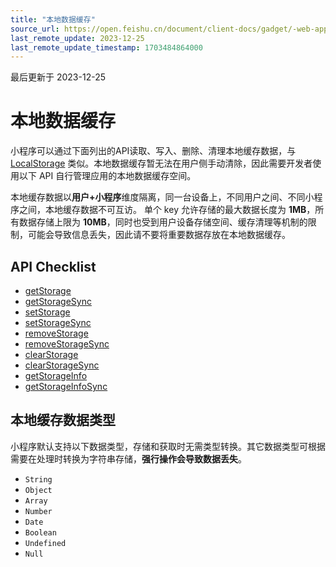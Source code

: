 ```yaml
---
title: "本地数据缓存"
source_url: https://open.feishu.cn/document/client-docs/gadget/-web-app-api/cache/local-data-cache
last_remote_update: 2023-12-25
last_remote_update_timestamp: 1703484864000
---
```

最后更新于 2023-12-25

# 本地数据缓存

小程序可以通过下面列出的API读取、写入、删除、清理本地缓存数据，与 [LocalStorage](https://developer.mozilla.org/zh-CN/docs/Web/API/Window/localStorage) 类似。本地数据缓存暂无法在用户侧手动清除，因此需要开发者使用以下 API 自行管理应用的本地数据缓存空间。

本地缓存数据以**用户+小程序**维度隔离，同一台设备上，不同用户之间、不同小程序之间，本地缓存数据不可互访。
单个 key 允许存储的最大数据长度为 **1MB**，所有数据存储上限为 **10MB**，同时也受到用户设备存储空间、缓存清理等机制的限制，可能会导致信息丢失，因此请不要将重要数据存放在本地数据缓存。

## API Checklist

- [getStorage](https://open.feishu.cn/document/uYjL24iN/ukDOx4SO4EjL5gTM)
- [getStorageSync](https://open.feishu.cn/document/uYjL24iN/uATOx4CM5EjLwkTM)
- [setStorage](https://open.feishu.cn/document/uYjL24iN/uETOx4SM5EjLxkTM)
- [setStorageSync](https://open.feishu.cn/document/uYjL24iN/uITOx4iM5EjLykTM)
- [removeStorage](https://open.feishu.cn/document/uYjL24iN/uMTOx4yM5EjLzkTM)
- [removeStorageSync](https://open.feishu.cn/document/uYjL24iN/uQTOx4CN5EjL0kTM)
- [clearStorage](https://open.feishu.cn/document/uYjL24iN/uUTOx4SN5EjL1kTM)
- [clearStorageSync](https://open.feishu.cn/document/uYjL24iN/uYTOx4iN5EjL2kTM)
- [getStorageInfo](https://open.feishu.cn/document/uYjL24iN/ucTOx4yN5EjL3kTM)
- [getStorageInfoSync](https://open.feishu.cn/document/uYjL24iN/ugTOx4CO5EjL4kTM)

## 本地缓存数据类型

小程序默认支持以下数据类型，存储和获取时无需类型转换。其它数据类型可根据需要在处理时转换为字符串存储，**强行操作会导致数据丢失**。

- `String`
- `Object`
- `Array`
- `Number`
- `Date`
- `Boolean`
- `Undefined`
- `Null`
